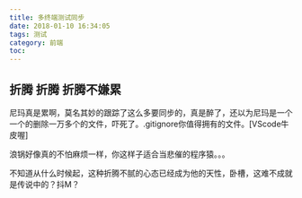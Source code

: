```yaml
---
title: 多终端测试同步
date: 2018-01-10 16:34:05
tags: 测试
category: 前端
toc:
---
```

## 折腾 折腾 折腾不嫌累

尼玛真是累啊，莫名其妙的跟踪了这么多要同步的，真是醉了，还以为尼玛是一个一个的删除一万多个的文件，吓死了。.gitignore你值得拥有的文件。[VScode牛皮喔]

浪锅好像真的不怕麻烦一样，你这样子适合当悲催的程序猿。。。

不知道从什么时候起，这种折腾不腻的心态已经成为他的天性，卧槽，这难不成就是传说中的？抖M？
